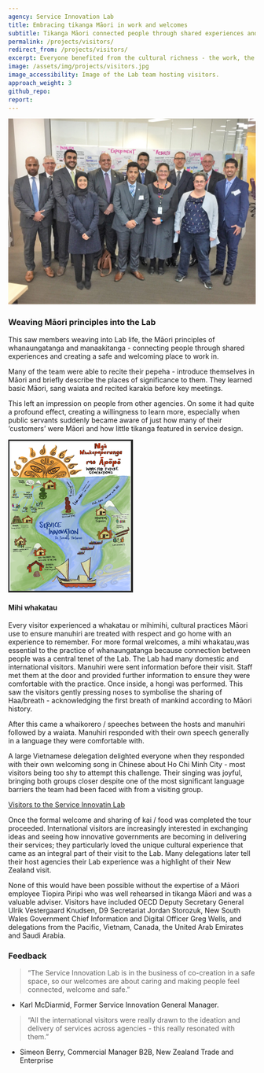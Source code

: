 ```yaml
---
agency: Service Innovation Lab
title: Embracing tikanga Māori in work and welcomes
subtitle: Tikanga Māori connected people through shared experiences and was part of a collective effort to create a safe and welcoming place to work in.
permalink: /projects/visitors/
redirect_from: /projects/visitors/
excerpt: Everyone benefited from the cultural richness - the work, the team and relationships formed with ‘visitors’ or manuhiri.
image: /assets/img/projects/visitors.jpg
image_accessibility: Image of the Lab team hosting visitors.
approach_weight: 3
github_repo:
report:
---
```


[![Visitors to the Service Innovation Lab](/assets/img/projects/lab_visitors2.png)](/assets/img/projects/lab_visitors2.png)

### Weaving Māori principles into the Lab

This saw members weaving into Lab life, the Māori principles of whanaungatanga and manaakitanga - connecting people through shared experiences and creating a safe and welcoming place to work in.

Many of the team were able to recite their pepeha - introduce themselves in Māori and briefly describe the places of significance to them. They learned basic Māori, sang waiata and recited karakia before key meetings.

This left an impression on people from other agencies. On some it had quite a profound effect, creating a willingness to learn more, especially when public servants suddenly became aware of just how many of their ‘customers’ were Māori and how little tikanga  featured in service design.

[![The Lab vision (Larger version)](/assets/img/projects/lab-vision.png)](/assets/img/projects/lab-vision.png)

#### Mihi whakatau

Every visitor experienced a whakatau or mihimihi, cultural practices Māori use to ensure manuhiri are treated with respect and go home with an experience to remember.
For more formal welcomes, a mihi whakatau,was essential to the practice of whanaungatanga because connection between people was a central tenet of the Lab.
The Lab had many domestic and international visitors. Manuhiri were sent information before their visit. Staff met them at the door and provided further information to ensure they were comfortable with the practice. Once inside, a hongi was performed. This saw the visitors gently pressing noses to symbolise the sharing of Haa/breath - acknowledging the first breath of mankind according to Māori history.

After this came a whaikorero / speeches between the hosts and manuhiri followed by a waiata. Manuhiri responded with their own speech generally in a language they were comfortable with.

A large Vietnamese delegation delighted everyone when they responded with their own welcoming song in Chinese about Ho Chi Minh City - most visitors being too shy to attempt this challenge. Their singing was joyful, bringing both groups closer despite one of the most significant language barriers the team had been faced with from a visiting group.

[Visitors to the Service Innovatin Lab](/assets/img/projects/visitors2.png)

Once the formal welcome and sharing of kai / food was completed the tour proceeded.
International visitors are increasingly interested in exchanging ideas and seeing how innovative governments are becoming in delivering their services; they particularly loved the unique cultural experience that came as an integral part of their visit to the Lab.
Many delegations later tell their host agencies their Lab experience was a highlight of their New Zealand visit.

None of this would have been possible without the expertise of a Māori employee Tiopira Piripi who was well rehearsed in tikanga Māori and was a valuable adviser.
Visitors have included OECD Deputy Secretary General Ulrik Vestergaard Knudsen, D9 Secretariat Jordan Storozuk, New South Wales Government Chief Information and Digital Officer Greg Wells, and delegations from the Pacific, Vietnam, Canada, the United Arab Emirates and Saudi Arabia.

### Feedback

> “The Service Innovation Lab is in the business of co-creation in a safe space, so our welcomes are about caring and making people feel connected, welcome and safe.”

- Karl McDiarmid, Former Service Innovation General Manager.

> “All the international visitors were really drawn to the ideation and delivery of services across agencies - this really resonated with them.”

- Simeon Berry, Commercial Manager B2B, New Zealand Trade and Enterprise
